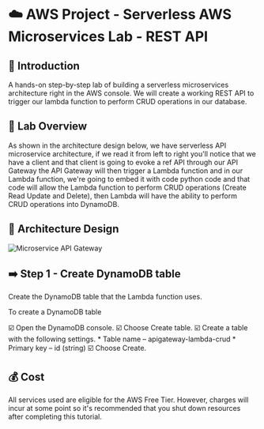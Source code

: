 # ☁️ AWS Project - Serverless AWS Microservices Lab - REST API

## 📄 Introduction

A hands-on step-by-step lab of building a serverless microservices architecture right in the AWS console. We will create a working REST API to trigger our lambda function to perform CRUD operations in our database.

## 📝 Lab Overview

As shown in the architecture design below, we have serverless API microservice architecture, if we read it from left to right you'll notice that we have a client and that client is going to evoke a ref API through our API Gateway the API Gateway will then trigger a Lambda function and in our Lambda function, we're going to embed it with code python code and that code will allow the Lambda function to perform CRUD operations (Create Read Update and Delete), then Lambda will have the ability to perform CRUD operations into DynamoDB.




## 📐 Architecture Design

![Microservice API Gateway](https://github.com/julien-muke/AWS-Serverless-Microservices-API-Architecture/assets/110755734/93cd73bd-e126-44de-9cfa-104bc8539395)



## ➡️ Step 1 - Create DynamoDB table

Create the DynamoDB table that the Lambda function uses.

To create a DynamoDB table

☑️ Open the DynamoDB console.
☑️ Choose Create table.
☑️ Create a table with the following settings.
     * Table name – apigateway-lambda-crud
     * Primary key – id (string)
☑️ Choose Create.





## 💰 Cost

All services used are eligible for the AWS Free Tier. However, charges will incur at some point so it's recommended that you shut down resources after completing this tutorial.





























